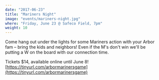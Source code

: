 ```yaml
---
date: "2017-06-23"
title: "Mariners Night"
image: "events/mariners-night.jpg"
where: "Friday, June 23 @ Safeco Field, 7pm"
weight: 10
---
```


Come hang out under the lights for some Mariners action with your Arbor fam – bring the kids and neighbors! Even if the M's don't win we'll be putting a W on the board with our connection time.

Tickets $14, available online until June 8! [https://tinyurl.com/arbormarinersgame](https://tinyurl.com/arbormarinersgame)

